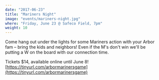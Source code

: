 ```yaml
---
date: "2017-06-23"
title: "Mariners Night"
image: "events/mariners-night.jpg"
where: "Friday, June 23 @ Safeco Field, 7pm"
weight: 10
---
```


Come hang out under the lights for some Mariners action with your Arbor fam – bring the kids and neighbors! Even if the M's don't win we'll be putting a W on the board with our connection time.

Tickets $14, available online until June 8! [https://tinyurl.com/arbormarinersgame](https://tinyurl.com/arbormarinersgame)

